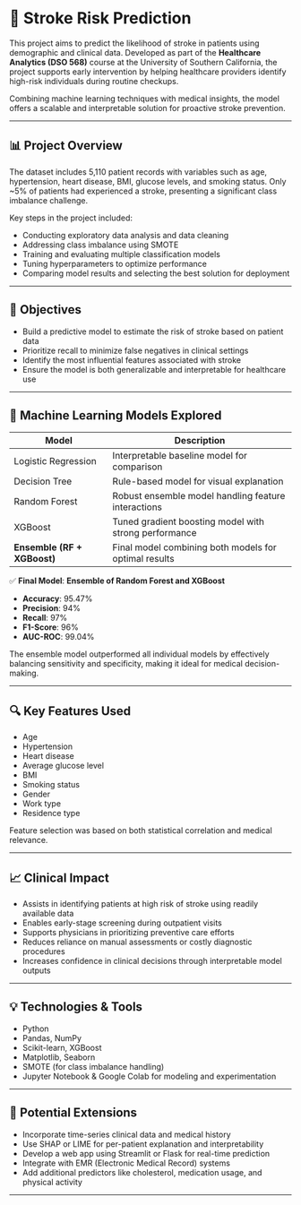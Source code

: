 # 🧠 Stroke Risk Prediction

This project aims to predict the likelihood of stroke in patients using demographic and clinical data. Developed as part of the **Healthcare Analytics (DSO 568)** course at the University of Southern California, the project supports early intervention by helping healthcare providers identify high-risk individuals during routine checkups.

Combining machine learning techniques with medical insights, the model offers a scalable and interpretable solution for proactive stroke prevention.

---

## 📊 Project Overview

The dataset includes 5,110 patient records with variables such as age, hypertension, heart disease, BMI, glucose levels, and smoking status. Only ~5% of patients had experienced a stroke, presenting a significant class imbalance challenge.

Key steps in the project included:

- Conducting exploratory data analysis and data cleaning  
- Addressing class imbalance using SMOTE  
- Training and evaluating multiple classification models  
- Tuning hyperparameters to optimize performance  
- Comparing model results and selecting the best solution for deployment  

---

## 🎯 Objectives

- Build a predictive model to estimate the risk of stroke based on patient data  
- Prioritize recall to minimize false negatives in clinical settings  
- Identify the most influential features associated with stroke  
- Ensure the model is both generalizable and interpretable for healthcare use  

---

## 🧠 Machine Learning Models Explored

| Model               | Description                                                |
|--------------------|------------------------------------------------------------|
| Logistic Regression | Interpretable baseline model for comparison               |
| Decision Tree       | Rule-based model for visual explanation                   |
| Random Forest       | Robust ensemble model handling feature interactions       |
| XGBoost             | Tuned gradient boosting model with strong performance     |
| **Ensemble (RF + XGBoost)** | Final model combining both models for optimal results        |

✅ **Final Model**: **Ensemble of Random Forest and XGBoost**  
- **Accuracy**: 95.47%  
- **Precision**: 94%  
- **Recall**: 97%  
- **F1-Score**: 96%  
- **AUC-ROC**: 99.04%  

The ensemble model outperformed all individual models by effectively balancing sensitivity and specificity, making it ideal for medical decision-making.

---

## 🔍 Key Features Used

- Age  
- Hypertension  
- Heart disease  
- Average glucose level  
- BMI  
- Smoking status  
- Gender  
- Work type  
- Residence type  

Feature selection was based on both statistical correlation and medical relevance.

---

## 📈 Clinical Impact

- Assists in identifying patients at high risk of stroke using readily available data  
- Enables early-stage screening during outpatient visits  
- Supports physicians in prioritizing preventive care efforts  
- Reduces reliance on manual assessments or costly diagnostic procedures  
- Increases confidence in clinical decisions through interpretable model outputs  

---

## 💡 Technologies & Tools

- Python  
- Pandas, NumPy  
- Scikit-learn, XGBoost  
- Matplotlib, Seaborn  
- SMOTE (for class imbalance handling)  
- Jupyter Notebook & Google Colab for modeling and experimentation  

---

## 🚀 Potential Extensions

- Incorporate time-series clinical data and medical history  
- Use SHAP or LIME for per-patient explanation and interpretability  
- Develop a web app using Streamlit or Flask for real-time prediction  
- Integrate with EMR (Electronic Medical Record) systems  
- Add additional predictors like cholesterol, medication usage, and physical activity

---
